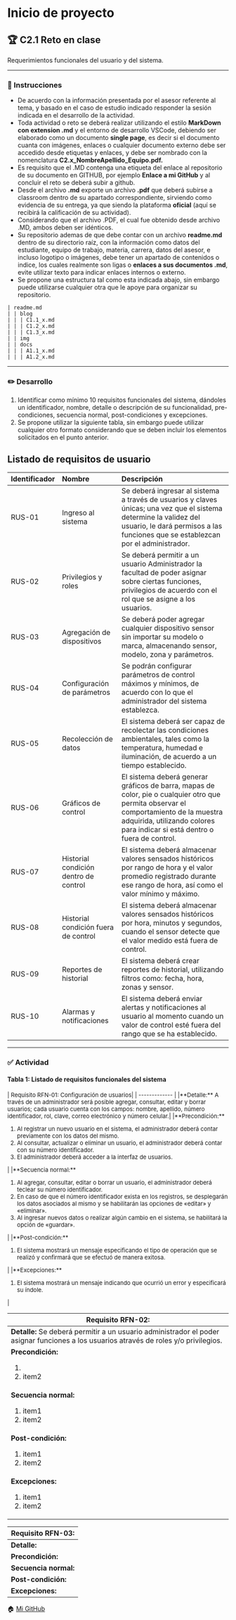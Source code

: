 # Inicio de proyecto

## :trophy: C2.1 Reto en clase

Requerimientos funcionales del usuario y del sistema.

___

### :blue_book: Instrucciones

- De acuerdo con la información presentada por el asesor referente al tema, y basado en el caso de estudio indicado responder la sesión indicada en el desarrollo de la actividad.
- Toda actividad o reto se deberá realizar utilizando el estilo **MarkDown con extension .md** y el entorno de desarrollo VSCode, debiendo ser elaborado como un documento **single page**, es decir si el documento cuanta con imágenes, enlaces o cualquier documento externo debe ser accedido desde etiquetas y enlaces, y debe ser nombrado con la nomenclatura **C2.x_NombreApellido_Equipo.pdf.**
- Es requisito que el .MD contenga una etiqueta del enlace al repositorio de su documento en GITHUB, por ejemplo **Enlace a mi GitHub** y al concluir el reto se deberá subir a github.
- Desde el archivo **.md** exporte un archivo **.pdf** que deberá subirse a classroom dentro de su apartado correspondiente, sirviendo como evidencia de su entrega, ya que siendo la plataforma **oficial** (aquí se recibirá la calificación de su actividad).
- Considerando que el archivo .PDF, el cual fue obtenido desde archivo .MD, ambos deben ser idénticos.
- Su repositorio ademas de que debe contar con un archivo **readme.md** dentro de su directorio raíz, con la información como datos del estudiante, equipo de trabajo, materia, carrera, datos del asesor, e incluso logotipo o imágenes, debe tener un apartado de contenidos o indice, los cuales realmente son ligas o **enlaces a sus documentos .md**, evite utilizar texto para indicar enlaces internos o externo.
- Se propone una estructura tal como esta indicada abajo, sin embargo puede utilizarse cualquier otra que le apoye para organizar su repositorio.

``` 
| readme.md
| | blog
| | | C1.1_x.md
| | | C1.2_x.md
| | | C1.3_x.md
| | img
| | docs
| | | A1.1_x.md
| | | A1.2_x.md
```

___

### :pencil2: Desarrollo

1. Identificar como mínimo 10 requisitos funcionales del sistema, dándoles un identificador, nombre, detalle o descripción de su funcionalidad, pre-condiciones, secuencia normal, post-condiciones y excepciones.
2. Se propone utilizar la siguiente tabla, sin embargo puede utilizar cualquier otro formato considerando que se deben incluir los elementos solicitados en el punto anterior.

## Listado de requisitos de usuario
   
   Identificador | Nombre | Descripción
    :--|:--|:--
    RUS-01|Ingreso al sistema| Se deberá ingresar al sistema a través de usuarios y claves únicas; una vez que el sistema determine la validez del usuario, le dará permisos a las funciones que se establezcan por el administrador.
    RUS-02|Privilegios y roles|Se deberá permitir a un usuario Administrador la facultad de poder asignar sobre ciertas funciones, privilegios de acuerdo con el rol que se asigne a los usuarios.
    RUS-03|Agregación de dispositivos|Se deberá poder agregar cualquier dispositivo sensor sin importar su modelo o marca, almacenando sensor, modelo, zona y parámetros. 
    RUS-04|Configuración de parámetros|Se podrán configurar parámetros de control máximos y mínimos, de acuerdo con lo que el administrador del sistema establezca.  
    RUS-05|Recolección de datos|El sistema deberá ser capaz de recolectar las condiciones ambientales, tales como la temperatura, humedad e iluminación, de acuerdo a un tiempo establecido.
    RUS-06|Gráficos de control|El sistema deberá generar gráficos de barra, mapas de color, pie o cualquier otro que permita observar el comportamiento de la muestra adquirida, utilizando colores para indicar si está dentro o fuera de control.
    RUS-07|Historial condición dentro de control|El sistema deberá almacenar valores sensados históricos por rango de hora y el valor promedio registrado durante ese rango de hora, así como el valor mínimo y máximo.
    RUS-08|Historial condición fuera de control|El sistema deberá almacenar valores sensados históricos por hora, minutos y segundos, cuando el sensor detecte que el valor medido está fuera de control. 
    RUS-09|Reportes de historial|El sistema deberá crear reportes de historial, utilizando filtros como: fecha, hora, zonas y sensor.
    RUS-10|Alarmas y notificaciones|El sistema deberá enviar alertas y notificaciones al usuario al momento cuando un valor de control esté fuera del rango que se ha establecido.
___

### :white_check_mark: Actividad

#### Tabla 1: Listado de requisitos funcionales del sistema

<font size="2">
| Requisito RFN-01: Configuración de usuarios| 
| ------------- |
|**Detalle:** A través de un administrador será posible agregar, consultar, editar y borrar usuarios; cada usuario cuenta con los campos: nombre, apellido, número identificador, rol, clave, correo electrónico y número celular.|
|**Precondición:**<ol><li>Al registrar un nuevo usuario en el sistema, el administrador deberá contar previamente con los datos del mismo.</li><li>Al consultar, actualizar o eliminar un usuario, el administrador deberá contar con su número identificador.</li><li>El administrador deberá acceder a la interfaz de usuarios.</li></ol>|
|**Secuencia normal:**<ol><li>Al agregar, consultar, editar o borrar un usuario, el administrador deberá teclear su número identificador.</li><li>En caso de que el número identificador exista en los registros, se desplegarán los datos asociados al mismo y se habilitarán las opciones de «editar» y «eliminar».</li><li>Al ingresar nuevos datos o realizar algún cambio en el sistema, se habilitará la opción de «guardar».</li></ol>|
|**Post-condición:**<ol><li>El sistema mostrará un mensaje especificando el tipo de operación que se realizó y confirmará que se efectuó de manera exitosa.</li></ol>|
|**Excepciones:**<ol><li>El sistema mostrará un mensaje indicando que ocurrió un error y especificará su índole.</li></ol>|
 </font>
 
| Requisito RFN-02:| 
| ------------- |
|**Detalle:** Se deberá permitir a un usuario administrador el poder asignar funciones a los usuarios através de roles y/o privilegios.|
|**Precondición:**<ol>  <li> </li>   <li>item2</li> </ol>||
|**Secuencia normal:**<ol><li>item1</li><li>item2</li></ol>||
|**Post-condición:**<ol><li>item1</li><li>item2</li></ol>||
|**Excepciones:**<ol><li>item1</li><li>item2</li></ol>||

| Requisito RFN-03:| 
| ------------- |
|**Detalle:**|
|**Precondición:**|
|**Secuencia normal:**|
|**Post-condición:**|
|**Excepciones:**|


:house: [Mi GitHub](isitos.md&ust=1603125240000000&usg=AOvVaw2VBbvZHyTdNQOsTsE5Z4HG&hl=es)
